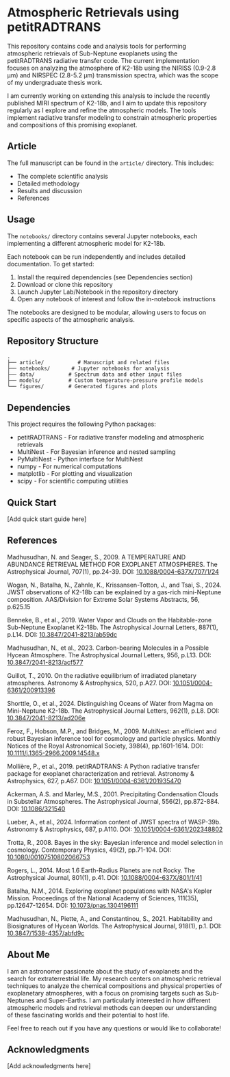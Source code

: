 # Atmospheric Retrievals using petitRADTRANS

This repository contains code and analysis tools for performing atmospheric retrievals of Sub-Neptune exoplanets using the petitRADTRANS radiative transfer code. The current implementation focuses on analyzing the atmosphere of K2-18b using the NIRISS (0.9-2.8 μm) and NIRSPEC (2.8-5.2 μm) transmission spectra, which was the scope of my undergraduate thesis work.

I am currently working on extending this analysis to include the recently published MIRI spectrum of K2-18b, and I aim to update this repository regularly as I explore and refine the atmospheric models. The tools implement radiative transfer modeling to constrain atmospheric properties and compositions of this promising exoplanet.


## Article

The full manuscript can be found in the `article/` directory. This includes:
- The complete scientific analysis
- Detailed methodology
- Results and discussion
- References

## Usage

The `notebooks/` directory contains several Jupyter notebooks, each implementing a different atmospheric model for K2-18b.

Each notebook can be run independently and includes detailed documentation. To get started:

1. Install the required dependencies (see Dependencies section)
2. Download or clone this repository
3. Launch Jupyter Lab/Notebook in the repository directory
4. Open any notebook of interest and follow the in-notebook instructions

The notebooks are designed to be modular, allowing users to focus on specific aspects of the atmospheric analysis.

## Repository Structure

```
.
├── article/           # Manuscript and related files
├── notebooks/       # Jupyter notebooks for analysis
├── data/           # Spectrum data and other input files
├── models/         # Custom temperature-pressure profile models
└── figures/        # Generated figures and plots
```

## Dependencies

This project requires the following Python packages:

- petitRADTRANS - For radiative transfer modeling and atmospheric retrievals
- MultiNest - For Bayesian inference and nested sampling
- PyMultiNest - Python interface for MultiNest
- numpy - For numerical computations
- matplotlib - For plotting and visualization
- scipy - For scientific computing utilities


## Quick Start

[Add quick start guide here]

## References

<span id="Madhu2009">Madhusudhan, N. and Seager, S., 2009. A TEMPERATURE AND ABUNDANCE RETRIEVAL METHOD FOR EXOPLANET ATMOSPHERES. The Astrophysical Journal, 707(1), pp.24-39. DOI: [10.1088/0004-637X/707/1/24](https://doi.org/10.1088/0004-637X/707/1/24)</span>

<span id="Wogan2024">Wogan, N., Batalha, N., Zahnle, K., Krissansen-Totton, J., and Tsai, S., 2024. JWST observations of K2-18b can be explained by a gas-rich mini-Neptune composition. AAS/Division for Extreme Solar Systems Abstracts, 56, p.625.15</span>

<span id="Benneke2019">Benneke, B., et al., 2019. Water Vapor and Clouds on the Habitable-zone Sub-Neptune Exoplanet K2-18b. The Astrophysical Journal Letters, 887(1), p.L14. DOI: [10.3847/2041-8213/ab59dc](https://doi.org/10.3847/2041-8213/ab59dc)</span>

<span id="Madhu2023">Madhusudhan, N., et al., 2023. Carbon-bearing Molecules in a Possible Hycean Atmosphere. The Astrophysical Journal Letters, 956, p.L13. DOI: [10.3847/2041-8213/acf577](https://doi.org/10.3847/2041-8213/acf577)</span>

<span id="Guillot2010">Guillot, T., 2010. On the radiative equilibrium of irradiated planetary atmospheres. Astronomy & Astrophysics, 520, p.A27. DOI: [10.1051/0004-6361/200913396](https://doi.org/10.1051/0004-6361/200913396)</span>

<span id="Shorttle2024">Shorttle, O., et al., 2024. Distinguishing Oceans of Water from Magma on Mini-Neptune K2-18b. The Astrophysical Journal Letters, 962(1), p.L8. DOI: [10.3847/2041-8213/ad206e](https://doi.org/10.3847/2041-8213/ad206e)</span>

<span id="Feroz2008">Feroz, F., Hobson, M.P., and Bridges, M., 2009. MultiNest: an efficient and robust Bayesian inference tool for cosmology and particle physics. Monthly Notices of the Royal Astronomical Society, 398(4), pp.1601-1614. DOI: [10.1111/j.1365-2966.2009.14548.x](https://doi.org/10.1111/j.1365-2966.2009.14548.x)</span>

<span id="Molliere2019">Mollière, P., et al., 2019. petitRADTRANS: A Python radiative transfer package for exoplanet characterization and retrieval. Astronomy & Astrophysics, 627, p.A67. DOI: [10.1051/0004-6361/201935470](https://doi.org/10.1051/0004-6361/201935470)</span>

<span id="Ackerman2001">Ackerman, A.S. and Marley, M.S., 2001. Precipitating Condensation Clouds in Substellar Atmospheres. The Astrophysical Journal, 556(2), pp.872-884. DOI: [10.1086/321540](https://doi.org/10.1086/321540)</span>

<span id="WASP">Lueber, A., et al., 2024. Information content of JWST spectra of WASP-39b. Astronomy & Astrophysics, 687, p.A110. DOI: [10.1051/0004-6361/202348802](https://doi.org/10.1051/0004-6361/202348802)</span>

<span id="Trotta2008">Trotta, R., 2008. Bayes in the sky: Bayesian inference and model selection in cosmology. Contemporary Physics, 49(2), pp.71-104. DOI: [10.1080/00107510802066753](https://doi.org/10.1080/00107510802066753)</span>

<span id="Rogers">Rogers, L., 2014. Most 1.6 Earth-Radius Planets are not Rocky. The Astrophysical Journal, 801(1), p.41. DOI: [10.1088/0004-637X/801/1/41](https://doi.org/10.1088/0004-637X/801/1/41)</span>

<span id="Batalha">Batalha, N.M., 2014. Exploring exoplanet populations with NASA's Kepler Mission. Proceedings of the National Academy of Sciences, 111(35), pp.12647-12654. DOI: [10.1073/pnas.1304196111](https://doi.org/10.1073/pnas.1304196111)</span>

<span id="Madhu2021">Madhusudhan, N., Piette, A., and Constantinou, S., 2021. Habitability and Biosignatures of Hycean Worlds. The Astrophysical Journal, 918(1), p.1. DOI: [10.3847/1538-4357/abfd9c](https://doi.org/10.3847/1538-4357/abfd9c)</span>

## About Me

I am an astronomer passionate about the study of exoplanets and the search for extraterrestrial life. My research centers on atmospheric retrieval techniques to analyze the chemical compositions and physical properties of exoplanetary atmospheres, with a focus on promising targets such as Sub-Neptunes and Super-Earths. I am particularly interested in how different atmospheric models and retrieval methods can deepen our understanding of these fascinating worlds and their potential to host life.

Feel free to reach out if you have any questions or would like to collaborate!

## Acknowledgments

[Add acknowledgments here]
